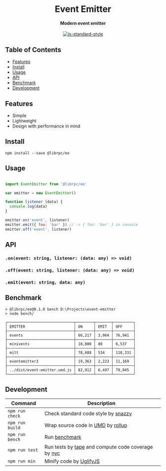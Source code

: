 <h1 align="center">Event Emitter</h1>
<h4 align="center">Modern event emitter</h4>
<p align="center">
  <a href="https://github.com/feross/standard" target="_blank">
    <img src="https://img.shields.io/badge/code%20style-standard-brightgreen.svg?style=flat" alt="js-standard-style"/>
  </a>
</p>

## Table of Contents

- [Features](#features)
- [Install](#install)
- [Usage](#usage)
- [API](#api)
- [Benchmark](#benchmark)
- [Development](#development)

## Features

- Simple
- Lightweight
- Design with performance in mind

## Install

```
npm install --save @librpc/ee
```

## Usage

```js

import EventEmitter from '@librpc/ee'

var emitter = new EventEmitter()

function listener (data) {
  console.log(data)
}

emitter.on('event', listener)
emitter.emit({ foo: 'bar' }) // -> { foo: 'bar' } in console
emitter.off('event', listener)

```


## API

### `.on(event: string, listener: (data: any) => void)`

### `.off(event: string, listener: (data: any) => void)`

### `.emit(event: string, data: any)`

## Benchmark

```
> @librpc/ee@0.1.0 bench D:\Projects\event-emitter
> node bench/

┌──────────────────────────────┬────────┬───────┬─────────┐
│ EMITTER                      │ ON     │ EMIT  │ OFF     │
├──────────────────────────────┼────────┼───────┼─────────┤
│ events                       │ 66,217 │ 3,964 │ 76,941  │
├──────────────────────────────┼────────┼───────┼─────────┤
│ minivents                    │ 18,800 │ 80    │ 6,537   │
├──────────────────────────────┼────────┼───────┼─────────┤
│ mitt                         │ 78,688 │ 534   │ 118,331 │
├──────────────────────────────┼────────┼───────┼─────────┤
│ eventemitter3                │ 19,363 │ 2,223 │ 11,169  │
├──────────────────────────────┼────────┼───────┼─────────┤
│ ../dist/event-emitter.umd.js │ 82,912 │ 6,497 │ 79,845  │
└──────────────────────────────┴────────┴───────┴─────────┘

```

## Development

Command | Description
--------| -----------
`npm run check` | Check standard code style by [snazzy](https://www.npmjs.com/package/snazzy)
`npm run build` | Wrap source code in [UMD](https://github.com/umdjs/umd) by [rollup](https://github.com/rollup/rollup)
`npm run bench` | Run [benchmark](http://benchmarkjs.com/)
`npm run test` | Run tests by [tape](https://github.com/substack/tape) and compute code coverage by [nyc](https://github.com/bcoe/nyc)
`npm run min` | Minify code by [UglifyJS](https://github.com/mishoo/UglifyJS2)
